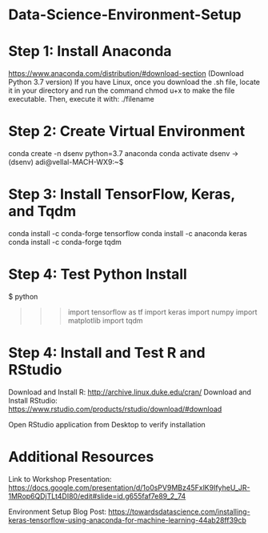 # Data-Science-Environment-Setup


# Step 1: Install Anaconda
https://www.anaconda.com/distribution/#download-section (Download Python 3.7 version)
If you have Linux, once you download the .sh file, locate it in your directory and run the command chmod u+x to make the file executable. Then, execute it with: ./filename

# Step 2: Create Virtual Environment
conda create -n dsenv python=3.7 anaconda
conda activate dsenv → (dsenv) adi@vellal-MACH-WX9:~$

# Step 3: Install TensorFlow, Keras, and Tqdm
conda install -c conda-forge tensorflow
conda install -c anaconda keras 
conda install -c conda-forge tqdm

# Step 4: Test Python Install
$ python
>>> import tensorflow as tf
>>> import keras
>>> import numpy
>>> import matplotlib
>>> import tqdm

# Step 4: Install and Test R and RStudio
Download and Install R: http://archive.linux.duke.edu/cran/
Download and Install RStudio: https://www.rstudio.com/products/rstudio/download/#download

Open RStudio application from Desktop to verify installation



# Additional Resources
Link to Workshop Presentation: 
https://docs.google.com/presentation/d/1o0sPV9MBz45FxlK9IfyheU_JR-1MRop6QDjTLt4DI80/edit#slide=id.g655faf7e89_2_74

Environment Setup Blog Post:
https://towardsdatascience.com/installing-keras-tensorflow-using-anaconda-for-machine-learning-44ab28ff39cb
